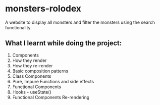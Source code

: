 # monsters-rolodex

A website to display all monsters and filter the monsters using the search functionality.

## What I learnt while doing the project:

1. Components
2. How they render
3. How they re-render
4. Basic composition patterns
5. Class Components
6. Pure, Impure Functions and side effects
7. Functional Components
8. Hooks - useState()
9. Functional Components Re-rendering
